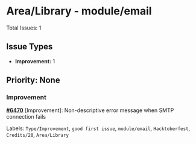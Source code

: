 # Area/Library - module/email

Total Issues: 1

## Issue Types

- **Improvement:** 1

## Priority: None

### Improvement

**[#6470](https://github.com/ballerina-platform/ballerina-library/issues/6470)** [Improvement]:  Non-descriptive error message when SMTP connection fails

Labels: `Type/Improvement`, `good first issue`, `module/email`, `Hacktoberfest`, `Credits/20`, `Area/Library`

